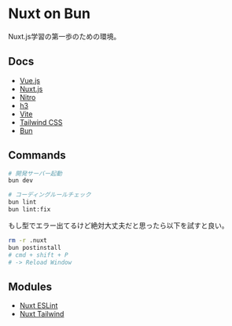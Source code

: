 # Nuxt on Bun

Nuxt.js学習の第一歩のための環境。

## Docs

- [Vue.js](https://ja.vuejs.org/)
- [Nuxt.js](https://nuxt.com/)
- [Nitro](https://nitro.unjs.io/guide)
- [h3](https://h3.unjs.io/guide)
- [Vite](https://ja.vite.dev/)
- [Tailwind CSS](https://tailwindcss.com/docs/aspect-ratio)
- [Bun](https://bun.sh/)

## Commands

```bash
# 開発サーバー起動
bun dev

# コーディングルールチェック
bun lint
bun lint:fix
```

もし型でエラー出てるけど絶対大丈夫だと思ったら以下を試すと良い。

```bash
rm -r .nuxt
bun postinstall
# cmd + shift + P
# -> Reload Window
```

## Modules

- [Nuxt ESLint](https://eslint.nuxt.com/)
- [Nuxt Tailwind](https://tailwindcss.nuxtjs.org/)
